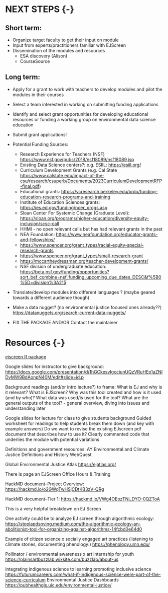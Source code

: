 
# NEXT STEPS {-}

## Short term:

- Organize target faculty to get their input on module
- Input from experts/practitioners familiar with EJScreen
- Dissemination of the modules and resources 
    - ESA discovery (Alison)
    - CourseSource

## Long term:

- Apply for a grant to work with teachers to develop modules and pilot the modules in their courses 
- Select a team interested in working on submitting funding applications
- Identify and select grant opportunities for developing educational resources or funding a working group on environmental data science education
- Submit grant applications! 
- Potential Funding Sources: 
    - Research Experience for Teachers (NSF) https://www.nsf.gov/pubs/2018/nsf18089/nsf18089.jsp
    - Existing Data Science centers?: e.g. ESIIL: https://esiil.org/
    - Curriculum Development Grants (e.g. Cal State https://www.calstate.edu/impact-of-the-csu/research/csuperb/Documents/2023CurriculumDevelopmentRFP-final.pdf)
    - Educational grants: https://vcresearch.berkeley.edu/brdo/funding-education-research-programs-and-training
    - Institute of Education Sciences grants: https://ies.ed.gov/funding/ncer_progs.asp
    - Sloan Center For Systemic Change (Graduate Level): https://sloan.org/programs/higher-education/diversity-equity-inclusion/scsc-call
    - HHMI - no open relevant calls but has had relevant grants in the past
    - NEA Foundation: https://www.neafoundation.org/educator-grants-and-fellowships/
    - https://www.spencer.org/grant_types/racial-equity-special-research-grants
    - https://www.spencer.org/grant_types/small-research-grant
    - https://mccartheydressman.org/teacher-development-grants/
    - NSF division of undergraduate education: https://beta.nsf.gov/funding/opportunities?sort_bef_combine=nsf_funding_upcoming_due_dates_DESC&f%5B0%5D=division%3A215

- Translate/develop modules into different languages ? (maybe geared towards a different audience though)
- Make a data nugget? (no environmental justice focused ones already??) https://datanuggets.org/search-current-data-nuggets/
- FIX THE PACKAGE AND/OR Contact the maintainer


# Resources {-}

[ejscreen R package](http://ejanalysis.github.io/ejscreen/)

Google slides for instructor to give background: https://docs.google.com/presentation/d/1hGCkesvIgccjunUQzVRuHEp1aZNIDyMW9BdAonpN40M/edit#slide=id.p 

Background readings (and/or intro lecture?) to frame: 
What is EJ and why is it relevant? 
What is EJScreen?
Why was this tool created and how is it used (and by who)? 
What data was used/is used for the tool? 
What are the general outputs of the tool? - general overview, diving into issues and understanding later

Google slides for lecture for class to give students background 
Guided worksheet for readings to help students break them down (and key with example answers)
Do we want to revise the existing EJscreen pdf document that describes how to use it? 
Clearly commented code that underlies the module with potential variations

Definitions and government resources: AY Environmental and Climate Justice Definitions and History WebQuest

Global Environmental Justice Atlas https://ejatlas.org/

There is page an EJScreen Office Hours & Training 

HackMD document–Project Overview: https://hackmd.io/o2GWqTwHSjCDtKB3zV-QRg 

HackMD document–Tier 1: https://hackmd.io/VWg4OEozTNi_DYO-0QZToA

This is a very helpful breakdown on EJ Screen

One activity could be to analyze EJ screen through algorithmic ecology: https://stoplapdspying.medium.com/the-algorithmic-ecology-an-abolitionist-tool-for-organizing-against-algorithms-14fcbd0e64d0 

Example of citizen science x socially engaged art practices (listening to climate stories, documenting phenology:) https://phenology.umn.edu/ 

Pollinator / environmental awareness x art internship for youth https://plainsartbuzzlab.wixsite.com/buzzlab/about-us 

Integrating indigenous science to learning promoting inclusive science https://futurumcareers.com/what-if-indigenous-science-were-part-of-the-science-curriculum
Environmental Justice Dashboards https://pubhealthgis.uic.edu/environmental-justice/

